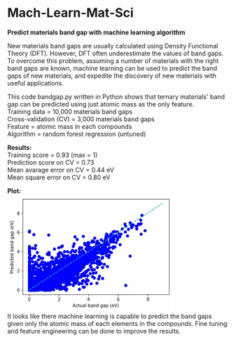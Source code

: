 # Mach-Learn-Mat-Sci
**Predict materials band gap with machine learning algorithm**

New materials band gaps are usually calculated using Density Functional Theory (DFT). However, DFT often underestimate the values of band gaps. To overcome this problem, assuming a number of materials with the right band gaps are known, machine learning can be used to predict the band gaps of new materials, and expedite the discovery of new materials with useful applications.</br>

This code bandgap.py written in Python shows that ternary materials' band gap can be predicted using just atomic mass as the only feature.</br>
Training data = 10,000 materials band gaps</br>
Cross-validation (CV) = 3,000 materials band gaps</br>
Feature = atomic mass in each compounds</br>
Algorithm = random forest regression (untuned)</br>

**Results:**</br>
Training score = 0.93 (max = 1)</br>
Prediction score on CV = 0.73</br>
Mean avarage error on CV = 0.44 eV </br>
Mean square error on CV = 0.80 eV</br>

**Plot:**</br>
![](https://github.com/wfgoh/Mach-Learn-Mat-Sci/blob/master/bandgap_predict.jpg)</br>
It looks like there machine learning is capable to predict the band gaps given only the atomic mass of each elements in the compounds. Fine tuning and feature engineering can be done to improve the results.
